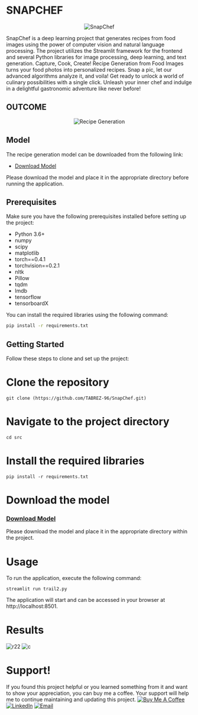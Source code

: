 # SNAPCHEF
<p align="center">
  <img src="https://github.com/TABREZ-96/SnapChef/assets/114156392/a6b82710-bb5a-4528-919a-9b1503c3cb83" alt="SnapChef">
</p>

SnapChef is a deep learning project that generates recipes from food images using the power of computer vision and natural language processing. The project utilizes the Streamlit framework for the frontend and several Python libraries for image processing, deep learning, and text generation.
Capture, Cook, Create! Recipe Generation from Food Images turns your food photos into personalized recipes. Snap a pic, let our advanced algorithms analyze it, and voila! Get ready to unlock a world of culinary possibilities with a single click. Unleash your inner chef and indulge in a delightful gastronomic adventure like never before!

## OUTCOME 

<p align="center">
  <img src="https://github.com/TABREZ-96/SnapChef/assets/114156392/b0ce59ba-0462-4820-b5c2-24ce1e445e45" alt="Recipe Generation">
</p>

## Model

The recipe generation model can be downloaded from the following link:

- [Download Model](https://dl.fbaipublicfiles.com/inversecooking/modelbest.ckpt)

Please download the model and place it in the appropriate directory before running the application.

## Prerequisites

Make sure you have the following prerequisites installed before setting up the project:

- Python 3.6+
- numpy
- scipy
- matplotlib
- torch==0.4.1
- torchvision==0.2.1
- nltk
- Pillow
- tqdm
- lmdb
- tensorflow
- tensorboardX

You can install the required libraries using the following command:

```bash
pip install -r requirements.txt
```

## Getting Started

Follow these steps to clone and set up the project:
# Clone the repository
```
git clone (https://github.com/TABREZ-96/SnapChef.git)
```
# Navigate to the project directory
```
cd src
```

# Install the required libraries
```
pip install -r requirements.txt
```

# Download the model
### [Download Model](https://dl.fbaipublicfiles.com/inversecooking/modelbest.ckpt)
 Please download the model and place it in the appropriate directory within the project.

# Usage
To run the application, execute the following command:
```
streamlit run trail2.py
```
The application will start and can be accessed in your browser at http://localhost:8501.

# Results 
![r22](https://github.com/TABREZ-96/SnapChef/assets/114156392/bacf4dcd-c8fe-4c8f-bbac-87262fefb00e)
![c](https://github.com/TABREZ-96/SnapChef/assets/114156392/455f7f2a-d6ea-4bb7-815d-55f79991e8a9)

# Support!
If you found this project helpful or you learned something from it and want to show your appreciation, you can buy me a coffee. Your support will help me to continue maintaining and updating this project.
[![Buy Me A Coffee](https://www.buymeacoffee.com/assets/img/custom_images/orange_img.png)](https://www.buymeacoffee.com/TABREZx96)
[![LinkedIn](https://img.shields.io/badge/LinkedIn-0077B5?style=for-the-badge&logo=linkedin&logoColor=white)](https://www.linkedin.com/in/tabrez-sayed-b661641b8/)
[![Email](https://img.shields.io/badge/Gmail-D14836?style=for-the-badge&logo=gmail&logoColor=white)](mailto:tabrez78546@gmail.com)


